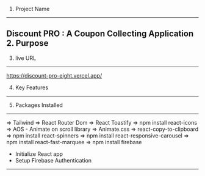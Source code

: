 1. Project Name
----------------------------------------------------------
Discount PRO : A Coupon Collecting Application
2. Purpose
----------------------------------------------------------
3. live URL
----------------------------------------------------------
https://discount-pro-eight.vercel.app/

4. Key Features
----------------------------------------------------------
5. Packages Installed
----------------------------------------------------------
=> Tailwind
=> React Router Dom
=> React Toastify
=> npm install react-icons
=> AOS - Animate on scroll library
=> Animate.css
=> react-copy-to-clipboard
=> npm install react-spinners
=> npm install react-responsive-carousel
=> npm install react-fast-marquee
=> npm install firebase





* Initialize React app
* Setup Firebase Authentication
---------------------------------------